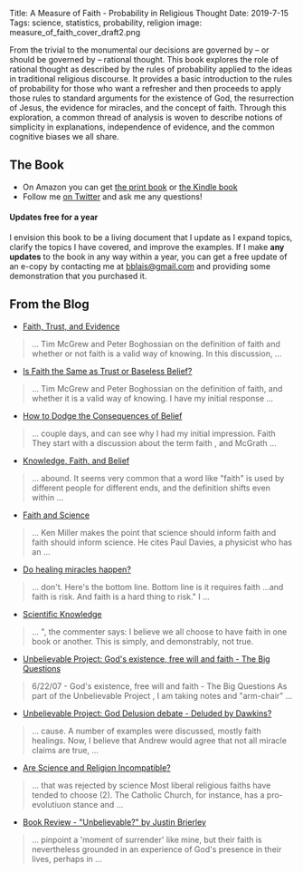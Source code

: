 Title: A Measure of Faith - Probability in Religious Thought
Date: 2019-7-15
Tags: science, statistics, probability, religion
image: measure_of_faith_cover_draft2.png

From the trivial to the monumental our decisions are governed by – or should be governed by – rational thought. This book explores the role of rational thought as described by the rules of probability applied to the ideas in traditional religious discourse. It provides a basic introduction to the rules of probability for those who want a refresher and then proceeds to apply those rules to standard arguments for the existence of God, the resurrection of Jesus, the evidence for miracles, and the concept of faith. Through this exploration, a common thread of analysis is woven to describe notions of simplicity in explanations, independence of evidence, and the common cognitive biases we all share.

## The Book

* On Amazon you can get [the print book] or [the Kindle book]
* Follow me [on Twitter](https://twitter.com/bblais) and ask me any questions!

#### Updates free for a year

I envision this book to be a living document that I update as I expand topics, clarify the topics I have covered, and improve the examples.  If I make **any updates** to the book in any way within a year, you can get a free update of an e-copy by contacting me at [bblais@gmail.com](mailto:bblais@gmail.com) and providing some demonstration that you purchased it.


## From the Blog

* [Faith, Trust, and Evidence](https://bblais.github.io/posts/2014/Jul/24/faith-trust-and-evidence/)
> ... Tim McGrew and Peter Boghossian on the definition of faith and whether or not faith is a valid way of knowing. In this discussion, ...
* [Is Faith the Same as Trust or Baseless Belief?](https://bblais.github.io/posts/2014/Jul/28/is-faith-the-same-as-trust-or-baseless-belief/)
>... Tim McGrew and Peter Boghossian on the definition of faith, and whether it is a valid way of knowing. I have my initial response ...
* [How to Dodge the Consequences of Belief](https://bblais.github.io/posts/2014/Mar/13/how-to-dodge-the-consequences-of-belief/)
> ... couple days, and can see why I had my initial impression. Faith They start with a discussion about the term faith , and McGrath ...
* [Knowledge, Faith, and Belief](https://bblais.github.io/posts/2013/Oct/24/knowledge-faith-and-belief/)
>... abound. It seems very common that a word like "faith" is used by different people for different ends, and the definition shifts even within ...
* [Faith and Science](https://bblais.github.io/posts/2010/Jan/31/faith-and-science/)
>... Ken Miller makes the point that science should inform faith and faith should inform science. He cites Paul Davies, a physicist who has an ...
* [Do healing miracles happen?](https://bblais.github.io/posts/2014/Jun/03/do-healing-miracles-happen/)
>... don't. Here's the bottom line. Bottom line is it requires faith ...and faith is risk. And faith is a hard thing to risk." I ...
* [Scientific Knowledge](https://bblais.github.io/posts/2014/Feb/12/scientific-knowledge/)
>... ", the commenter says: I believe we all choose to have faith in one book or another. This is simply, and demonstrably, not true.
* [Unbelievable Project: God's existence, free will and faith - The Big Questions](https://bblais.github.io/posts/2013/Mar/04/unbelievable-project-gods-existence-free-will-and-faith-the-big-questions/)
> 6/22/07 - God's existence, free will and faith - The Big Questions As part of the Unbelievable Project , I am taking notes and "arm-chair" ...
* [Unbelievable Project: God Delusion debate - Deluded by Dawkins?](https://bblais.github.io/posts/2013/Mar/08/unbelievable-project-god-delusion-debate-deluded-by-dawkins/)
>... cause. A number of examples were discussed, mostly faith healings. Now, I believe that Andrew would agree that not all miracle claims are true, ...
* [Are Science and Religion Incompatible?](https://bblais.github.io/posts/2010/Dec/01/are-science-and-religion-incompatible/)
>... that was rejected by science Most liberal religious faiths have tended to choose (2). The Catholic Church, for instance, has a pro-evolutiuon stance and ...
* [Book Review - "Unbelievable?" by Justin Brierley](https://bblais.github.io/posts/2019/Feb/11/book-review-unbelievable-by-justin-brierley/)
>... pinpoint a 'moment of surrender' like mine, but their faith is nevertheless grounded in an experience of God's presence in their lives, perhaps in ...


[the print book]: https://www.amazon.com/Measure-Faith-Probability-Religious-Thought/dp/1099939143
[the Kindle book]: https://www.amazon.com/Measure-Faith-Probability-Religious-Thought-ebook/dp/B07SMB7RB4
